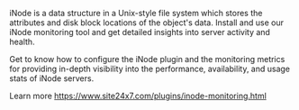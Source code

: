 iNode is a data structure in a Unix-style file system which stores the attributes and disk block locations of the object's data. Install and use our iNode monitoring tool and get detailed insights into server activity and health.

Get to know how to configure the iNode plugin and the monitoring metrics for providing in-depth visibility into the performance, availability, and usage stats of iNode servers.

Learn more https://www.site24x7.com/plugins/inode-monitoring.html
